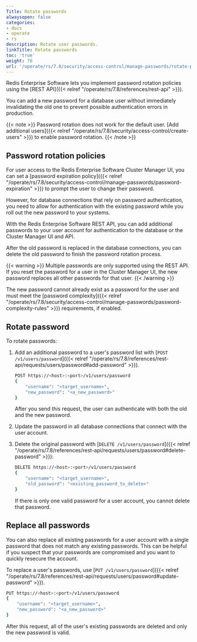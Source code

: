 ```yaml
---
Title: Rotate passwords
alwaysopen: false
categories:
- docs
- operate
- rs
description: Rotate user passwords.
linkTitle: Rotate passwords
toc: 'true'
weight: 70
url: '/operate/rs/7.8/security/access-control/manage-passwords/rotate-passwords/'
---
```


Redis Enterprise Software lets you implement password rotation policies using the [REST API]({{< relref "/operate/rs/7.8/references/rest-api" >}}).

You can add a new password for a database user without immediately invalidating the old one to prevent possible authentication errors in production.

{{< note >}}
Password rotation does not work for the default user. [Add additional users]({{< relref "/operate/rs/7.8/security/access-control/create-users" >}}) to enable password rotation.
{{< /note >}}

## Password rotation policies

For user access to the Redis Enterprise Software Cluster Manager UI,
you can set a [password expiration policy]({{< relref "/operate/rs/7.8/security/access-control/manage-passwords/password-expiration" >}}) to prompt the user to change their password.

However, for database connections that rely on password authentication,
you need to allow for authentication with the existing password while you roll out the new password to your systems.

With the Redis Enterprise Software REST API, you can add additional passwords to your user account for authentication to the database or the Cluster Manager UI and API.

After the old password is replaced in the database connections, you can delete the old password to finish the password rotation process.

{{< warning >}}
Multiple passwords are only supported using the REST API.
If you reset the password for a user in the Cluster Manager UI,
the new password replaces all other passwords for that user.
{{< /warning >}}

The new password cannot already exist as a password for the user and must meet the [password complexity]({{< relref "/operate/rs/7.8/security/access-control/manage-passwords/password-complexity-rules" >}}) requirements, if enabled.

## Rotate password

To rotate passwords:

1. Add an additional password to a user's password list with [`POST /v1/users/password`]({{< relref "/operate/rs/7.8/references/rest-api/requests/users/password#add-password" >}}).

    ```sh
    POST https://<host>:<port>/v1/users/password
    {
        "username": "<target_username>",
        "new_password": "<a_new_password>"
    }
    ```

    After you send this request, the user can authenticate with both the old and the new password.

1. Update the password in all database connections that connect with the user account.
1. Delete the original password with [`DELETE /v1/users/password`]({{< relref "/operate/rs/7.8/references/rest-api/requests/users/password#delete-password" >}}):

    ```sh
    DELETE https://<host>:<port>/v1/users/password
    {
        "username": "<target_username>",
        "old_password": "<existing_password_to_delete>"
    }
    ```

    If there is only one valid password for a user account, you cannot delete that password.

## Replace all passwords

You can also replace all existing passwords for a user account with a single password that does not match any existing passwords.
This can be helpful if you suspect that your passwords are compromised and you want to quickly resecure the account.

To replace a user's passwords, use [`PUT /v1/users/password`]({{< relref "/operate/rs/7.8/references/rest-api/requests/users/password#update-password" >}}).

```sh
PUT https://<host>:<port>/v1/users/password
{
    "username": "<target_username>",
    "new_password": "<a_new_password>"
}
```

After this request, all of the user's existing passwords are deleted and only the new password is valid.
